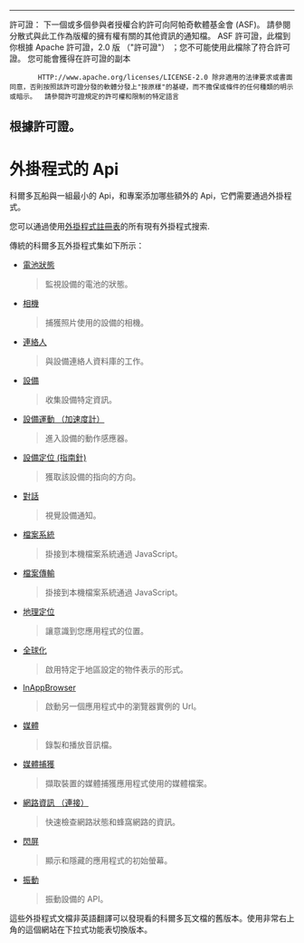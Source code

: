 ---

許可證： 下一個或多個參與者授權合約許可向阿帕奇軟體基金會 (ASF)。 請參閱分散式與此工作為版權的擁有權有關的其他資訊的通知檔。 ASF 許可證，此檔到你根據 Apache 許可證，2.0 版 （"許可證"） ；您不可能使用此檔除了符合許可證。 您可能會獲得在許可證的副本

           HTTP://www.apache.org/licenses/LICENSE-2.0 除非適用的法律要求或書面同意，否則按照該許可證分發的軟體分發上"按原樣"的基礎，而不擔保或條件的任何種類的明示或暗示。  請參閱許可證規定的許可權和限制的特定語言
    

## 根據許可證。

# 外掛程式的 Api

科爾多瓦船與一組最小的 Api，和專案添加哪些額外的 Api，它們需要通過外掛程式。

您可以通過使用[外掛程式註冊表][1]的所有現有外掛程式搜索.

 [1]: http://plugins.cordova.io/

傳統的科爾多瓦外掛程式集如下所示：

*   [電池狀態][2]
    
    > 監視設備的電池的狀態。

*   [相機][3]
    
    > 捕獲照片使用的設備的相機。

*   [連絡人][4]
    
    > 與設備連絡人資料庫的工作。

*   [設備][5]
    
    > 收集設備特定資訊。

*   [設備運動 （加速度計）][6]
    
    > 進入設備的動作感應器。

*   [設備定位 (指南針)][7]
    
    > 獲取該設備的指向的方向。

*   [對話][8]
    
    > 視覺設備通知。

*   [檔案系統][9]
    
    > 掛接到本機檔案系統通過 JavaScript。

*   [檔案傳輸][10]
    
    > 掛接到本機檔案系統通過 JavaScript。

*   [地理定位][11]
    
    > 讓意識到您應用程式的位置。

*   [全球化][12]
    
    > 啟用特定于地區設定的物件表示的形式。

*   [InAppBrowser][13]
    
    > 啟動另一個應用程式中的瀏覽器實例的 Url。

*   [媒體][14]
    
    > 錄製和播放音訊檔。

*   [媒體捕獲][15]
    
    > 擷取裝置的媒體捕獲應用程式使用的媒體檔案。

*   [網路資訊 （連接）][16]
    
    > 快速檢查網路狀態和蜂窩網路的資訊。

*   [閃屏][17]
    
    > 顯示和隱藏的應用程式的初始螢幕。

*   [振動][18]
    
    > 振動設備的 API。

 [2]: https://github.com/apache/cordova-plugin-battery-status/blob/master/doc/index.md
 [3]: https://github.com/apache/cordova-plugin-camera/blob/master/doc/index.md
 [4]: https://github.com/apache/cordova-plugin-contacts/blob/master/doc/index.md
 [5]: https://github.com/apache/cordova-plugin-device/blob/master/doc/index.md
 [6]: https://github.com/apache/cordova-plugin-device-motion/blob/master/doc/index.md
 [7]: https://github.com/apache/cordova-plugin-device-orientation/blob/master/doc/index.md
 [8]: https://github.com/apache/cordova-plugin-dialogs/blob/master/doc/index.md
 [9]: https://github.com/apache/cordova-plugin-file/blob/master/doc/index.md
 [10]: https://github.com/apache/cordova-plugin-file-transfer/blob/master/doc/index.md
 [11]: https://github.com/apache/cordova-plugin-geolocation/blob/master/doc/index.md
 [12]: https://github.com/apache/cordova-plugin-globalization/blob/master/doc/index.md
 [13]: https://github.com/apache/cordova-plugin-inappbrowser/blob/master/doc/index.md
 [14]: https://github.com/apache/cordova-plugin-media/blob/master/doc/index.md
 [15]: https://github.com/apache/cordova-plugin-media-capture/blob/master/doc/index.md
 [16]: https://github.com/apache/cordova-plugin-network-information/blob/master/doc/index.md
 [17]: https://github.com/apache/cordova-plugin-splashscreen/blob/master/doc/index.md
 [18]: https://github.com/apache/cordova-plugin-vibration/blob/master/doc/index.md

這些外掛程式文檔非英語翻譯可以發現看的科爾多瓦文檔的舊版本。使用非常右上角的這個網站在下拉式功能表切換版本。
